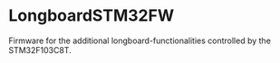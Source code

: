 # LongboardSTM32FW
Firmware for the additional longboard-functionalities controlled by the STM32F103C8T.
